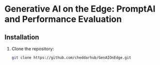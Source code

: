 # Generative AI on the Edge: PromptAI and Performance Evaluation



## Installation

1. Clone the repository:

   ```bash
   git clone https://github.com/cheddarhub/GenAIOnEdge.git


   
